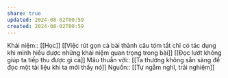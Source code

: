 ```yaml
---
share: true
updated: 2024-08-02T00:59
created: 2024-08-02T00:59
---
```

Khái niệm:: [[Học]]
[[Việc rút gọn cả bài thành câu tóm tắt chỉ có tác dụng khi mình hiểu dược những khái niệm quan trọng trong bài]]
[[Đọc lướt không giúp ta tiếp thu được gì cả]]
Mâu thuẫn với:: [[Ta thường không sẵn sàng để đọc một tài liệu khi ta mới thấy nó]]
Nguồn:: [[Tự ngẫm nghĩ, trải nghiệm]]